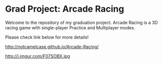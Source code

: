# Grad Project: Arcade Racing
Welcome to the repository of my graduation project. Arcade Racing is a 3D racing game with single-player Practice and Multiplayer modes.

Please check link below for more details!

http://notcamelcase.github.io/Arcade-Racing/

http://i.imgur.com/F07SOBX.jpg
